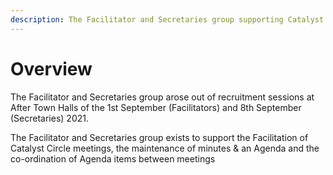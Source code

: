 ```yaml
---
description: The Facilitator and Secretaries group supporting Catalyst Circle
---
```


# Overview

The Facilitator and Secretaries group arose out of recruitment sessions at After Town Halls of the 1st September \(Facilitators\) and 8th September \(Secretaries\) 2021. 

The Facilitator and Secretaries group exists to support the Facilitation of Catalyst Circle meetings, the maintenance of minutes & an Agenda and the co-ordination of Agenda items between meetings 



